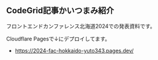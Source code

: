 ## CodeGrid記事かいつまみ紹介

フロントエンドカンファレンス北海道2024での発表資料です。

Cloudflare Pagesで↓にデプロイしてます。

- https://2024-fac-hokkaido-yuto343.pages.dev/
